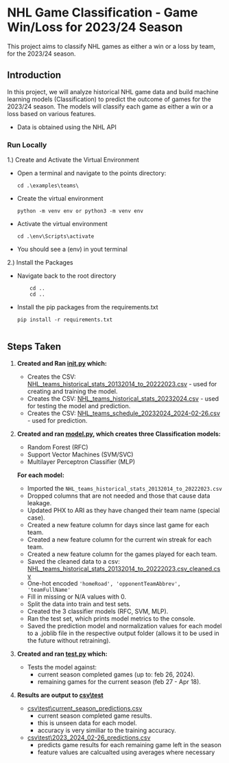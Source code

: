 # NHL Game Classification - Game Win/Loss for 2023/24 Season

This project aims to classify NHL games as either a win or a loss by team, for the 2023/24 season.


## Introduction
In this project, we will analyze historical NHL game data and build machine learning models (Classification) to predict the outcome of games for the 2023/24 season. The models will classify each game as either a win or a loss based on various features.

- Data is obtained using the NHL API

### Run Locally
1.) Create and Activate the Virtual Environment
- Open a terminal and navigate to the points directory:
    ```shell
    cd .\examples\teams\
- Create the virtual environment
    ```shell
    python -m venv env or python3 -m venv env
- Activate the virtual environment
    ```shell
    cd .\env\Scripts\activate
- You should see a (env) in yout terminal

2.) Install the Packages 
- Navigate back to the root directory
    ```shell
        cd ..
        cd ..
- Install the pip packages from the requirements.txt
    ```shell
    pip install -r requirements.txt


## Steps Taken

1. **Created and Ran [init.py](init.py) which:**
    - Creates the CSV: [NHL_teams_historical_stats_20132014_to_20222023.csv](csv\NHL_teams_historical_stats_20132014_to_20222023.csv) - used for creating and training the model.
    - Creates the CSV: [NHL_teams_historical_stats_20232024.csv](csv\NHL_teams_historical_stats_20232024.csv) - used for testing the model and prediction.
    - Creates the CSV: [NHL_teams_schedule_20232024_2024-02-26.csv](csv\NHL_teams_schedule_20232024_2024-02-26.csv) - used for prediction.

2. **Created and ran [model.py](model.py), which creates three Classification models:**
    - Random Forest (RFC)
    - Support Vector Machines (SVM/SVC)
    - Multilayer Perceptron Classifier (MLP)

    **For each model:**
    - Imported the `NHL_teams_historical_stats_20132014_to_20222023.csv`
    - Dropped columns that are not needed and those that cause data leakage.
    - Updated PHX to ARI as they have changed their team name (special case).
    - Created a new feature column for days since last game for each team.
    - Created a new feature column for the current win streak for each team.
    - Created a new feature column for the games played for each team.
    - Saved the cleaned data to a csv: [NHL_teams_historical_stats_20132014_to_20222023.csv_cleaned.csv](csv\NHL_teams_historical_stats_20132014_to_20222023.csv_cleaned.csv)
    - One-hot encoded `'homeRoad', 'opponentTeamAbbrev', 'teamFullName'`
    - Fill in missing or N/A values with 0.
    - Split the data into train and test sets.
    - Created the 3 classifier models (RFC, SVM, MLP).
    - Ran the test set, which prints model metrics to the console.
    - Saved the prediction model and normalization values for each model to a .joblib file in the respective output folder (allows it to be used in the future without retraining).

4. **Created and ran [test.py](test.py) which:**
    - Tests the model against:
        - current season completed games (up to: feb 26, 2024).
        - remaining games for the current season (feb 27 - Apr 18).
    
5. **Results are output to [csv\test](csv\test)**
    - [csv\test\current_season_predictions.csv](csv\test\current_season_predictions.csv)
        - current season completed game results.
        - this is unseen data for each model.
        - accuracy is very similiar to the training accuracy.
    - [csv\test\2023_2024_02-26_predictions.csv](csv\test\2023_2024_02-26_predictions.csv)
        - predicts game results for each remaining game left in the season
        - feature values are calcualted using averages where necessary


